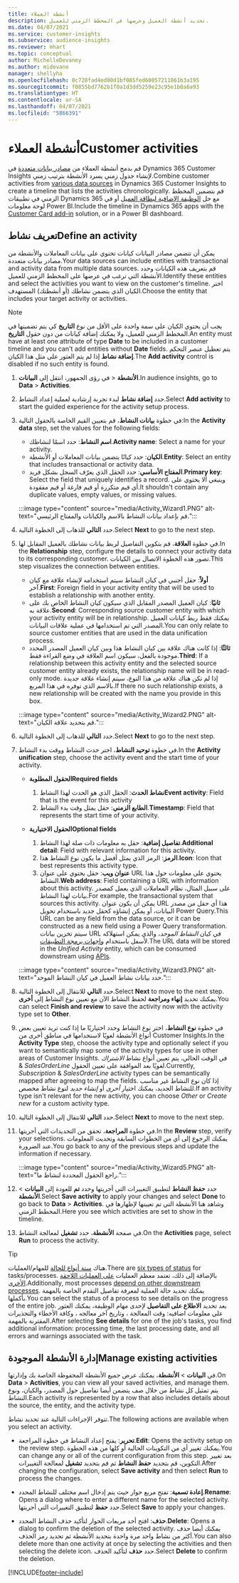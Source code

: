 ```yaml
---
title: أنشطة العملاء
description: تحديد أنشطة العميل وعرضها في المخطط الزمني للعميل.
ms.date: 04/07/2021
ms.service: customer-insights
ms.subservice: audience-insights
ms.reviewer: mhart
ms.topic: conceptual
author: MichelleDevaney
ms.author: midevane
manager: shellyha
ms.openlocfilehash: 0c728fad4ed00d1bf085fed60057211861b3a195
ms.sourcegitcommit: f0855bd7762b1f0a1d3dd5259e23c95e1b0a6a93
ms.translationtype: HT
ms.contentlocale: ar-SA
ms.lasthandoff: 04/07/2021
ms.locfileid: "5866391"
---
```

# <a name="customer-activities"></a><span data-ttu-id="36ec6-103">أنشطة العملاء</span><span class="sxs-lookup"><span data-stu-id="36ec6-103">Customer activities</span></span>

<span data-ttu-id="36ec6-104">قم بدمج أنشطة العملاء من [مصادر بيانات متعددة](data-sources.md) في Dynamics 365 Customer Insights لإنشاء جدول زمني يسرد الأنشطة بترتيب زمني.</span><span class="sxs-lookup"><span data-stu-id="36ec6-104">Combine customer activities from [various data sources](data-sources.md) in Dynamics 365 Customer Insights to create a timeline that lists the activities chronologically.</span></span> <span data-ttu-id="36ec6-105">قم بتضمين المخطط الزمني في تطبيقات Dynamics 365 مع حل [الوظيفة الإضافية لبطاقة العميل](customer-card-add-in.md) أو في لوحة معلومات Power BI.</span><span class="sxs-lookup"><span data-stu-id="36ec6-105">Include the timeline in Dynamics 365 apps with the [Customer Card add-in](customer-card-add-in.md) solution, or in a Power BI dashboard.</span></span>

## <a name="define-an-activity"></a><span data-ttu-id="36ec6-106">تعريف نشاط</span><span class="sxs-lookup"><span data-stu-id="36ec6-106">Define an activity</span></span>

<span data-ttu-id="36ec6-107">يمكن أن تتضمن مصادر البيانات كيانات تحتوي على بيانات المعاملات والأنشطة من مصادر بيانات متعددة.</span><span class="sxs-lookup"><span data-stu-id="36ec6-107">Your data sources can include entities with transactional and activity data from multiple data sources.</span></span> <span data-ttu-id="36ec6-108">قم بتعريف هذه الكيانات وحدد الأنشطة التي ترغب في عرضها على المخطط الزمني للعميل.</span><span class="sxs-lookup"><span data-stu-id="36ec6-108">Identify these entities and select the activities you want to view on the customer's timeline.</span></span> <span data-ttu-id="36ec6-109">اختر الكيان الذي يتضمن نشاطك (أو أنشطتك) المستهدف.</span><span class="sxs-lookup"><span data-stu-id="36ec6-109">Choose the entity that includes your target activity or activities.</span></span>

> [!NOTE]
> <span data-ttu-id="36ec6-110">يجب أن يحتوي الكيان على سمة واحدة على الأقل من نوع **التاريخ** كي يتم تضمينها في المخطط الزمني للعميل، ولا يمكنك إضافة كيانات من دون حقول **التاريخ‏‎**.</span><span class="sxs-lookup"><span data-stu-id="36ec6-110">An entity must have at least one attribute of type **Date** to be included in a customer timeline and you can't add entities without **Date** fields.</span></span> <span data-ttu-id="36ec6-111">يتم تعطيل عنصر التحكم **إضافة نشاط** إذا لم يتم العثور على مثل هذا الكيان.</span><span class="sxs-lookup"><span data-stu-id="36ec6-111">The **Add activity** control is disabled if no such entity is found.</span></span>

1. <span data-ttu-id="36ec6-112">في رؤى الجمهور، انتقل إلى **البيانات‏‎** > **الأنشطة**.</span><span class="sxs-lookup"><span data-stu-id="36ec6-112">In audience insights, go to **Data** > **Activities**.</span></span>

1. <span data-ttu-id="36ec6-113">حدد **إضافة نشاط** لبدء تجربة إرشادية لعملية إعداد النشاط.</span><span class="sxs-lookup"><span data-stu-id="36ec6-113">Select **Add activity** to start the guided experience for the activity setup process.</span></span>

1. <span data-ttu-id="36ec6-114">في خطوة **بيانات النشاط**، قم بتعيين القيم الخاصة بالحقول التالية:</span><span class="sxs-lookup"><span data-stu-id="36ec6-114">In the **Activity data** step, set the values for the following fields:</span></span>

   - <span data-ttu-id="36ec6-115">**اسم النشاط**: حدد اسمًا لنشاطك.</span><span class="sxs-lookup"><span data-stu-id="36ec6-115">**Activity name**: Select a name for your activity.</span></span>
   - <span data-ttu-id="36ec6-116">**الكيان**: حدد كيانًا يتضمن بيانات المعاملات أو الأنشطة.</span><span class="sxs-lookup"><span data-stu-id="36ec6-116">**Entity**: Select an entity that includes transactional or activity data.</span></span>
   - <span data-ttu-id="36ec6-117">**المفتاح الأساسي**: حدد الحقل الذي يعرّف السجل بشكل فريد.</span><span class="sxs-lookup"><span data-stu-id="36ec6-117">**Primary key**: Select the field that uniquely identifies a record.</span></span> <span data-ttu-id="36ec6-118">وينبغي ألا يحتوي على أي قيم متكررة أو قيم فارغة أو قيم مفقودة.</span><span class="sxs-lookup"><span data-stu-id="36ec6-118">It shouldn't contain any duplicate values, empty values, or missing values.</span></span>

   :::image type="content" source="media/Activity_Wizard1.PNG" alt-text="قم بإعداد بيانات النشاط بالاسم والكيانات والمفتاح الرئيسي.":::

1. <span data-ttu-id="36ec6-120">حدد **التالي** للذهاب إلى الخطوة التالية.</span><span class="sxs-lookup"><span data-stu-id="36ec6-120">Select **Next** to go to the next step.</span></span>

1. <span data-ttu-id="36ec6-121">في خطوة **العلاقة**، قم بتكوين التفاصيل لربط بيانات نشاطك بالعميل المقابل لها.</span><span class="sxs-lookup"><span data-stu-id="36ec6-121">In the **Relationship** step, configure the details to connect your activity data to its corresponding customer.</span></span> <span data-ttu-id="36ec6-122">تصور هذه الخطوة الاتصال بين الكيانات.</span><span class="sxs-lookup"><span data-stu-id="36ec6-122">This step visualizes the connection between entities.</span></span>  

   - <span data-ttu-id="36ec6-123">**أولاً**: حقل أجنبي في كيان النشاط سيتم استخدامه لإنشاء علاقة مع كيان آخر.</span><span class="sxs-lookup"><span data-stu-id="36ec6-123">**First**: Foreign field in your activity entity that will be used to establish a relationship with another entity.</span></span>
   - <span data-ttu-id="36ec6-124">**ثانيًا**: كيان العميل المصدر المقابل الذي سيكون كيان النشاط الخاص بك على علاقة به.</span><span class="sxs-lookup"><span data-stu-id="36ec6-124">**Second**: Corresponding source customer entity with which your activity entity will be in relationship.</span></span> <span data-ttu-id="36ec6-125">يمكنك فقط ربط كيانات العميل المصدر التي تم استخدامها في عملية علاقات البيانات.</span><span class="sxs-lookup"><span data-stu-id="36ec6-125">You can only relate to source customer entities that are used in the data unification process.</span></span>
   - <span data-ttu-id="36ec6-126">**ثالثًا**: إذا كانت هناك علاقة بين كيان النشاط هذا وبين كيان العميل المصدر المحدد موجودة بالفعل، سيكون اسم العلاقة في وضع القراءة فقط.</span><span class="sxs-lookup"><span data-stu-id="36ec6-126">**Third**: If a relationship between this activity entity and the selected source customer entity already exists, the relationship name will be in read-only mode.</span></span> <span data-ttu-id="36ec6-127">إذا لم تكن هناك علاقة من هذا النوع، سيتم إنشاء علاقة جديدة بالاسم الذي توفره في هذا المربع.</span><span class="sxs-lookup"><span data-stu-id="36ec6-127">If there no such relationship exists, a new relationship will be created with the name you provide in this box.</span></span>

   :::image type="content" source="media/Activity_Wizard2.PNG" alt-text="قم بتحديد علاقة الكيان.":::

1. <span data-ttu-id="36ec6-129">حدد **التالي** للذهاب إلى الخطوة التالية.</span><span class="sxs-lookup"><span data-stu-id="36ec6-129">Select **Next** to go to the next step.</span></span> 

1. <span data-ttu-id="36ec6-130">في خطوة **توحيد النشاط**، اختر حدث النشاط ووقت بدء النشاط.</span><span class="sxs-lookup"><span data-stu-id="36ec6-130">In the **Activity unification** step, choose the activity event and the start time of your activity.</span></span> 
   - <span data-ttu-id="36ec6-131">**الحقول المطلوبة**</span><span class="sxs-lookup"><span data-stu-id="36ec6-131">**Required fields**</span></span>
      1. <span data-ttu-id="36ec6-132">**نشاط الحدث**: الحقل الذي هو الحدث لهذا النشاط</span><span class="sxs-lookup"><span data-stu-id="36ec6-132">**Event activity**: Field that is the event for this activity</span></span>
      2. <span data-ttu-id="36ec6-133">**الطابع الزمني**: حقل يمثل وقت بدء النشاط.</span><span class="sxs-lookup"><span data-stu-id="36ec6-133">**Timestamp**: Field that represents the start time of your activity.</span></span>

   - <span data-ttu-id="36ec6-134">**الحقول الاختيارية**</span><span class="sxs-lookup"><span data-stu-id="36ec6-134">**Optional fields**</span></span>
      1. <span data-ttu-id="36ec6-135">**تفاصيل إضافية**: حقل به معلومات ذات صلة لهذا النشاط.</span><span class="sxs-lookup"><span data-stu-id="36ec6-135">**Additional detail**: Field with relevant information for this activity.</span></span>
      2. <span data-ttu-id="36ec6-136">**الرمز**: الرمز الذي يمثل أفضل ما يكون نوع النشاط هذا.</span><span class="sxs-lookup"><span data-stu-id="36ec6-136">**Icon**: Icon that best represents this activity type.</span></span>
      3. <span data-ttu-id="36ec6-137">**عنوان ويب**: حقل يحتوي على عنوان URL يحتوي على معلومات حول هذا النشاط.</span><span class="sxs-lookup"><span data-stu-id="36ec6-137">**Web address**: Field containing a URL with information about this activity.</span></span> <span data-ttu-id="36ec6-138">على سبيل المثال، نظام المعاملات الذي يعمل كمصدر بيانات لهذا النشاط.</span><span class="sxs-lookup"><span data-stu-id="36ec6-138">For example, the transactional system that sources this activity.</span></span> <span data-ttu-id="36ec6-139">يمكن أن يكون عنوان URL هذا أي حقل من مصدر البيانات، أو يمكن إنشاؤه كحقل جديد باستخدام تحويل Power Query.</span><span class="sxs-lookup"><span data-stu-id="36ec6-139">This URL can be any field from the data source, or it can be constructed as a new field using a Power Query transformation.</span></span> <span data-ttu-id="36ec6-140">سيتم تخزين بيانات URL في كيان *النشاط الموحد*، والذي يمكن استهلاكه لأسفل باستخدام [واجهات برمجة التطبيقات](apis.md).</span><span class="sxs-lookup"><span data-stu-id="36ec6-140">The URL data will be stored in the *Unified Activity* entity, which can be consumed downstream using [APIs](apis.md).</span></span>
   
   :::image type="content" source="media/Activity_Wizard3.PNG" alt-text="حدد بيانات نشاط العميل في كيان النشاط الموحد.":::

1. <span data-ttu-id="36ec6-142">حدد **التالي** للانتقال إلى الخطوة التالية.</span><span class="sxs-lookup"><span data-stu-id="36ec6-142">Select **Next** to move to the next step.</span></span> <span data-ttu-id="36ec6-143">يمكنك تحديد **إنهاء ومراجعة** لحفظ النشاط الآن مع تعيين نوع النشاط إلى **أخرى**.</span><span class="sxs-lookup"><span data-stu-id="36ec6-143">You can select **Finish and review** to save the activity now with the activity type set to **Other**.</span></span> 

1. <span data-ttu-id="36ec6-144">في خطوة **نوع النشاط**، اختر نوع النشاط وحدد اختياريًا ما إذا كنت تريد تعيين بعض أنواع الأنشطة لغويًا لاستخدامها في مناطق أخرى من Customer Insights.</span><span class="sxs-lookup"><span data-stu-id="36ec6-144">In the **Activity Type** step, choose the activity type and optionally select if you want to semantically map some of the activity types for use in other areas of Customer Insights.</span></span> <span data-ttu-id="36ec6-145">في الوقت الحالي، يتم تعيين أنواع نشاط *الاشتراك* & *SalesOrderLine* لغويًا بعد الموافقة على تعيين الحقول.</span><span class="sxs-lookup"><span data-stu-id="36ec6-145">Currently, *Subscription* & *SalesOrderLine* activity types can be semantically mapped after agreeing to map the fields.</span></span> <span data-ttu-id="36ec6-146">إذا كان نوع النشاط غير مناسب للنشاط الجديد، يمكنك اختيار *أخرى* أو *إنشاء جديد* لنوع نشاط مخصص.</span><span class="sxs-lookup"><span data-stu-id="36ec6-146">If an activity type isn't relevant for the new activity, you can choose *Other* or *Create new* for a custom activity type.</span></span>

1. <span data-ttu-id="36ec6-147">حدد **التالي** للانتقال إلى الخطوة التالية.</span><span class="sxs-lookup"><span data-stu-id="36ec6-147">Select **Next** to move to the next step.</span></span> 

1. <span data-ttu-id="36ec6-148">في خطوة **المراجعة**، تحقق من التحديدات التي أجريتها.</span><span class="sxs-lookup"><span data-stu-id="36ec6-148">In the **Review** step, verify your selections.</span></span> <span data-ttu-id="36ec6-149">يمكنك الرجوع إلى أي من الخطوات السابقة وتحديث المعلومات عند الضرورة.</span><span class="sxs-lookup"><span data-stu-id="36ec6-149">You go back to any of the previous steps and update the information if necessary.</span></span>

   :::image type="content" source="media/Activity_Wizard5.PNG" alt-text="راجع الحقول المحددة لنشاط ما.":::
   
1. <span data-ttu-id="36ec6-151">حدد **حفظ النشاط** لتطبيق التغييرات التي أجريتها وحدد **تم** للعودة إلى **البيانات** > **الأنشطة**.</span><span class="sxs-lookup"><span data-stu-id="36ec6-151">Select **Save activity** to apply your changes and select **Done** to go back to **Data** > **Activities**.</span></span> <span data-ttu-id="36ec6-152">وشاهد هنا الأنشطة التي تم تعيينها لإظهارها في المخطط الزمني.</span><span class="sxs-lookup"><span data-stu-id="36ec6-152">Here you see which activities are set to show in the timeline.</span></span> 

1. <span data-ttu-id="36ec6-153">في صفحة **الأنشطة**، حدد **تشغيل** لمعالجة النشاط.</span><span class="sxs-lookup"><span data-stu-id="36ec6-153">On the **Activities** page, select **Run** to process the activity.</span></span> 

> [!TIP]
> <span data-ttu-id="36ec6-154">هناك [ستة أنواع للحالة](system.md#status-types) للمهام/العمليات.</span><span class="sxs-lookup"><span data-stu-id="36ec6-154">There are [six types of status](system.md#status-types) for tasks/processes.</span></span> <span data-ttu-id="36ec6-155">بالإضافة إلى ذلك، تعتمد معظم العمليات [على العمليات اللاحقة الأخرى](system.md#refresh-policies).</span><span class="sxs-lookup"><span data-stu-id="36ec6-155">Additionally, most processes [depend on other downstream processes](system.md#refresh-policies).</span></span> <span data-ttu-id="36ec6-156">يمكنك تحديد حالة العملية لمعرفة تفاصيل التقدم الخاصة بالمهمة بأكملها.</span><span class="sxs-lookup"><span data-stu-id="36ec6-156">You can select the status of a process to see details on the progress of the entire job.</span></span> <span data-ttu-id="36ec6-157">بعد تحديد **الاطلاع على التفاصيل** لإحدى مهام الوظيفة، يمكنك العثور علي معلومات اضافيه: وقت المعالجة ، وتاريخ آخر معالجه ، وكافة الأخطاء والتحذيرات المقترنة بالمهمة.</span><span class="sxs-lookup"><span data-stu-id="36ec6-157">After selecting **See details** for one of the job's tasks, you find additional information: processing time, the last processing date, and all errors and warnings associated with the task.</span></span>


## <a name="manage-existing-activities"></a><span data-ttu-id="36ec6-158">إدارة الأنشطة الموجودة</span><span class="sxs-lookup"><span data-stu-id="36ec6-158">Manage existing activities</span></span>

<span data-ttu-id="36ec6-159">في **البيانات** > **الأنشطة**، يمكنك عرض جميع الأنشطة المحفوظة الخاصة بك وإدارتها.</span><span class="sxs-lookup"><span data-stu-id="36ec6-159">On **Data** > **Activities**, you can view all your saved activities, and manage them.</span></span> <span data-ttu-id="36ec6-160">يتم تمثيل كل نشاط من خلال صف يتضمن أيضا تفاصيل حول المصدر، والكيان، ونوع النشاط.</span><span class="sxs-lookup"><span data-stu-id="36ec6-160">Each activity is represented by a row that also includes details about the source, the entity, and the activity type.</span></span>

<span data-ttu-id="36ec6-161">تتوفر الإجراءات التالية عند تحديد نشاط.</span><span class="sxs-lookup"><span data-stu-id="36ec6-161">The following actions are available when you select an activity.</span></span> 

- <span data-ttu-id="36ec6-162">**تحرير**: يفتح إعداد النشاط في خطوة المراجعة.</span><span class="sxs-lookup"><span data-stu-id="36ec6-162">**Edit**: Opens the activity setup on the review step.</span></span> <span data-ttu-id="36ec6-163">يمكنك تغيير أي من التكوينات الحالية أو كلها من هذه الخطوة.</span><span class="sxs-lookup"><span data-stu-id="36ec6-163">You can change any or all of the current configuration from this step.</span></span> <span data-ttu-id="36ec6-164">بعد تغيير التكوين، قم بتحديد **حفظ النشاط** ثم قم بتحديد **تشغيل** لمعالجة التغييرات.</span><span class="sxs-lookup"><span data-stu-id="36ec6-164">After changing the configuration, select **Save activity** and then select **Run** to process the changes.</span></span>

- <span data-ttu-id="36ec6-165">**إعادة تسمية**: تفتح مربع حوار حيث يتم إدخال اسم مختلف للنشاط المحدد.</span><span class="sxs-lookup"><span data-stu-id="36ec6-165">**Rename**: Opens a dialog where to enter a different name for the selected activity.</span></span> <span data-ttu-id="36ec6-166">حدد **حفظ** لتطبيق التغييرات التي أجريتها.</span><span class="sxs-lookup"><span data-stu-id="36ec6-166">Select **Save** to apply your changes.</span></span>

- <span data-ttu-id="36ec6-167">**حذف**: افتح أحد مربعات الحوار لتأكيد حذف النشاط المحدد.</span><span class="sxs-lookup"><span data-stu-id="36ec6-167">**Delete**: Opens a dialog to confirm the deletion of the selected activity.</span></span> <span data-ttu-id="36ec6-168">يمكنك أيضا حذف أكثر من نشاط واحد مرة واحدة بتحديد الأنشطة ثم تحديد رمز الحذف.</span><span class="sxs-lookup"><span data-stu-id="36ec6-168">You can also delete more than one activity at once by selecting the activities and then selecting the delete icon.</span></span> <span data-ttu-id="36ec6-169">حدد **حذف** لتأكيد الحذف.</span><span class="sxs-lookup"><span data-stu-id="36ec6-169">Select **Delete** to confirm the deletion.</span></span>

[!INCLUDE[footer-include](../includes/footer-banner.md)]
